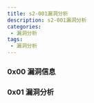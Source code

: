 ```yaml
---
title: s2-001漏洞分析
description: s2-001漏洞分析
categories:
 - 漏洞分析
tags:
 - 漏洞分析
---
```


### 0x00 漏洞信息


### 0x01 漏洞分析
